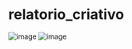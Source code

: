 # relatorio_criativo
![image](https://github.com/rebeccaey/power_bi/assets/111652786/f2edd25e-f993-4d0a-9adc-b0542642c885)
![image](https://github.com/rebeccaey/power_bi/assets/111652786/95b14b01-7419-467c-9b42-402b939506f4)
